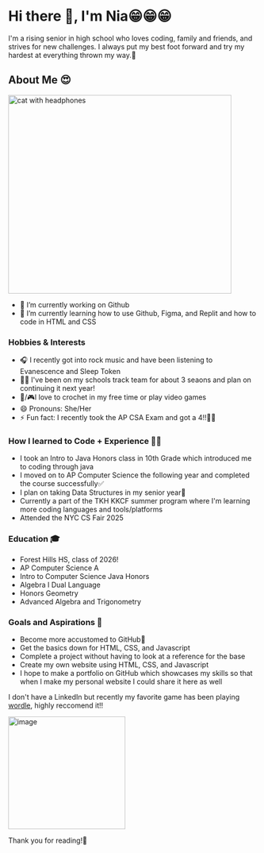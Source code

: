 # Hi there 👋, I'm Nia😁😁😁

I'm a rising senior in high school who loves coding, family and friends, and strives for new challenges. I always put my best foot forward and try my hardest at everything thrown my way.🫡

## About Me 😍

<img width="450" height="400" alt="cat with headphones" src="https://github.com/user-attachments/assets/a08da198-7bc3-433c-93be-0a2f1dc14289" />

- 🔭 I’m currently working on Github
- 🌱 I’m currently learning how to use Github, Figma, and Replit and how to code in HTML and CSS
 ### Hobbies & Interests
- 🎧 I recently got into rock music and have been listening to Evanescence and Sleep Token
- 🏃‍♀️ I've been on my schools track team for about 3 seaons and plan on continuing it next year!
- 🧶/🎮I love to crochet in my free time or play video games
- 😄 Pronouns: She/Her
- ⚡ Fun fact: I recently took the AP CSA Exam and got a 4!!🥳🥳

### How I learned to Code + Experience 👩‍💻
- I took an Intro to Java Honors class in 10th Grade which introduced me to coding through java
- I moved on to AP Computer Science the following year and completed the course successfully✅
- I plan on taking Data Structures in my senior year🎯
- Currently a part of the TKH KKCF summer program where I'm learning more coding languages and tools/platforms
- Attended the NYC CS Fair 2025

### Education 🎓
- Forest Hills HS, class of 2026!
- AP Computer Science A
- Intro to Computer Science Java Honors
- Algebra I Dual Language
- Honors Geometry
- Advanced Algebra and Trigonometry
  
### Goals and Aspirations 🎯
- Become more accustomed to GitHub🫡
- Get the basics down for HTML, CSS, and Javascript
- Complete a project without having to look at a reference for the base
- Create my own website using HTML, CSS, and Javascript
- I hope to make a portfolio on GitHub which showcases my skills so that when I make my personal website I could share it here as well

I don't have a LinkedIn but recently my favorite game has been playing [wordle](https://www.nytimes.com/games/wordle/index.html), highly reccomend it!!

<img width="236" height="227" alt="image" src="https://github.com/user-attachments/assets/3b93294f-075b-45bc-a2f1-235952215701" />   

Thank you for reading!🤍 
